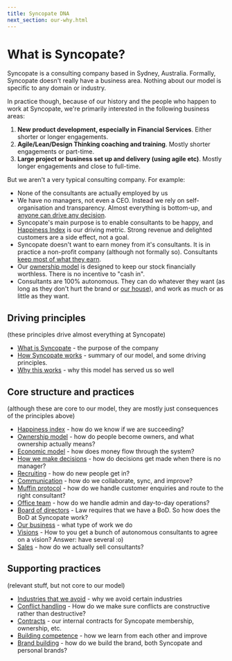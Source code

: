 ```yaml
---
title: Syncopate DNA
next_section: our-why.html
---
```


What is Syncopate?
==================

Syncopate is a consulting company based in Sydney, Australia. Formally, Syncopate doesn't really have a business area. Nothing about our model is specific to any domain or industry.

In practice though, because of our history and the people who happen to work at Syncopate, we're primarily interested in the following business areas:

1.  **New product development, especially in Financial Services**. Either shorter or longer engagements.
2.  **Agile/Lean/Design Thinking coaching and training**. Mostly shorter engagements or part-time.
3.  **Large project or business set up and delivery (using agile etc)**. Mostly longer engagements and close to full-time.

But we aren't a very typical consulting company. For example:

-   None of the consultants are actually employed by us
-   We have no managers, not even a CEO. Instead we rely on self-organisation and transparency. Almost everything is bottom-up, and [anyone can drive any decision](decisions.html).
-   Syncopate's main purpose is to enable consultants to be happy, and [Happiness Index](happiness-index.html) is our driving metric. Strong revenue and delighted customers are a side effect, not a goal.
-   Syncopate doesn't want to earn money from it's consultants. It is in practice a non-profit company (although not formally so). Consultants [keep most of what they earn](economic-model.html).
-   Our [ownership model](ownership-model.html) is designed to keep our stock financially worthless. There is no incentive to "cash in".
-   Consultants are 100% autonomous. They can do whatever they want (as long as they don't hurt the brand or [our house](what-is-syncopate.html)), and work as much or as little as they want.

Driving principles
------------------

(these principles drive almost everything at Syncopate)

-   [What is Syncopate](what-is-Syncopate.html) - the purpose of the company
-   [How Syncopate works](how-Syncopate-works.html) - summary of our model, and some driving principles.
-   [Why this works](why-this-works.html) - why this model has served us so well

Core structure and practices
------------------

(although these are core to our model, they are mostly just consequences of the principles above)

-   [Happiness index](happiness-index.html) - how do we know if we are succeeding?
-   [Ownership model](ownership-model.html) - how do people become owners, and what ownership actually means?
-   [Economic model](economic-model.html) - how does money flow through the system?
-   [How we make decisions](decisions.html) - how do decisions get made when there is no manager?
-   [Recruiting](recruiting.html) - how do new people get in?
-   [Communication](communication.html) - how do we collaborate, sync, and improve?
-   [Muffin protocol](muffin-protocol.html) - how do we handle customer enquiries and route to the right consultant?
-   [Office team](office-team.html) - how do we handle admin and day-to-day operations?
-   [Board of directors](board.html) - Law requires that we have a BoD. So how does the BoD at Syncopate work?
-   [Our business](our-business.html) - what type of work we do
-   [Visions](visions.html) - How to you get a bunch of autonomous consultants to agree on a vision? Answer: have several :o)
-   [Sales](sales.html) - how do we actually sell consultants?

Supporting practices
------------------

(relevant stuff, but not core to our model)

-   [Industries that we avoid](industries-that-we-avoid.html) - why we avoid certain industries
-   [Conflict handling](conflict-handling.html) - How do we make sure conflicts are constructive rather than destructive?
-   [Contracts](contracts.html) - our internal contracts for Syncopate membership, ownership, etc.
-   [Building competence](building-competence.html) - how we learn from each other and improve
-   [Brand building](brand-building.html) - how do we build the brand, both Syncopate and personal brands?
